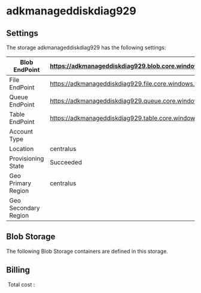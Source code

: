# adkmanageddiskdiag929

## Settings
The storage adkmanageddiskdiag929 has the following settings:

| Blob EndPoint | https://adkmanageddiskdiag929.blob.core.windows.net/  |
| --- | --- |
| File EndPoint | https://adkmanageddiskdiag929.file.core.windows.net/  |
| Queue EndPoint | https://adkmanageddiskdiag929.queue.core.windows.net/  |
| Table EndPoint | https://adkmanageddiskdiag929.table.core.windows.net/  |
| Account Type |   |
| Location | centralus  |
| Provisioning State | Succeeded  |
| Geo Primary Region | centralus  |
| Geo Secondary Region |   |

## Blob Storage
The following Blob Storage containers are defined in this storage. 

## Billing
 Total cost : 
